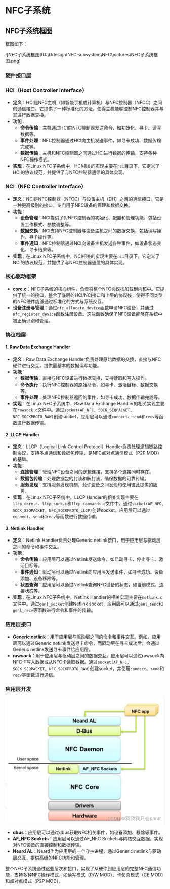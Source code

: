 # NFC子系统

## NFC子系统框图

框图如下：

![NFC子系统框图](D:\Ddesign\NFC subsystem\NFC\pictures\NFC子系统框图.png)

### 硬件接口层
### HCI（Host Controller Interface）
- **定义**：HCI是NFC主机（如智能手机或计算机）与NFC控制器（NFCC）之间的通信接口。它提供了一种标准化的方法，使得主机能够控制NFC控制器并与其进行数据交换。
- **功能**：
  - **命令传输**：主机通过HCI向NFC控制器发送命令，如初始化、寻卡、读写数据等。
  - **事件处理**：NFC控制器通过HCI向主机发送事件，如寻卡成功、数据传输完成等。
  - **数据传输**：主机和NFC控制器之间通过HCI进行数据的传输，支持各种NFC操作模式。
- **实现**：在Linux NFC子系统中，HCI相关的实现主要在`hci`目录下。它定义了HCI的协议规范，并提供了与NFC控制器通信的具体实现。

### NCI（NFC Controller Interface）
- **定义**：NCI是NFC控制器（NFCC）与设备主机（DH）之间的通信接口。它是一种更高级别的接口，专门用于NFC设备的管理和数据交换。
- **功能**：
  - **设备管理**：NCI提供了对NFC控制器的初始化、配置和管理功能，包括设置工作模式、参数调整等。
  - **数据交换**：NCI支持NFC控制器与设备主机之间的数据交换，包括读写操作、寻卡操作等。
  - **事件通知**：NFC控制器通过NCI向设备主机发送各种事件，如设备状态变化、寻卡结果等。
- **实现**：在Linux NFC子系统中，NCI相关的实现主要在`nci`目录下。它定义了NCI的协议规范，并提供了与NFC控制器通信的具体实现。

### 核心驱动框架
- **core.c**：NFC子系统的核心组件，负责将整个NFC协议栈加载到内核中。它提供了统一的接口，整合了底层的HCI/NCI接口和上层的协议栈，使得不同类型的NFC硬件能够通过标准化的方式与系统交互。
- **设备注册与管理**：通过`nfc_allocate_device`函数申请NFC设备，并通过`nfc_register_device`函数注册设备。这些函数确保了NFC设备能够在系统中被正确识别和管理。

### 协议栈层
#### 1. Raw Data Exchange Handler
- **定义**：Raw Data Exchange Handler负责处理原始数据的交换，直接与NFC硬件进行交互，提供最基本的数据读写功能。
- **功能**：
  - **数据传输**：直接与NFC设备进行数据交换，支持读取和写入操作。
  - **命令执行**：执行NFC控制器的原始命令，如寻卡、激活目标、数据交换等。
  - **事件处理**：处理NFC控制器返回的事件，如寻卡成功、数据传输完成等。
- **实现**：在Linux NFC子系统中，Raw Data Exchange Handler的相关实现主要在`rawsock.c`文件中。通过`socket(AF_NFC, SOCK_SEQPACKET, NFC_SOCKPROTO_RAW)`创建socket，应用层可以通过`connect`、`send`和`recv`等函数进行数据传输。

#### 2. LLCP Handler
- **定义**：LLCP（Logical Link Control Protocol）Handler负责处理逻辑链路控制协议，支持多点通信和数据包传输，是NFC点对点通信模式（P2P MOD）的基础。
- **功能**：
  - **连接管理**：管理NFC设备之间的逻辑连接，支持多个连接同时存在。
  - **数据包传输**：处理数据包的封装和解封装，确保数据的可靠传输。
  - **服务发现**：支持服务发现机制，允许设备之间发现和使用彼此提供的服务。
- **实现**：在Linux NFC子系统中，LLCP Handler的相关实现主要在`llcp_core.c`、`llcp_sock.c`和`llcp_commands.c`文件中。通过`socket(AF_NFC, SOCK_SEQPACKET, NFC_SOCKPROTO_LLCP)`创建socket，应用层可以通过`connect`、`send`和`recv`等函数进行数据传输。

#### 3. Netlink Handler
- **定义**：Netlink Handler负责处理Generic netlink接口，用于应用层与驱动层之间的命令和事件交互。
- **功能**：
  - **命令传输**：应用层可以通过Netlink发送命令，如启动寻卡、停止寻卡、激活目标等。
  - **事件通知**：驱动层可以通过Netlink向应用层发送事件，如寻卡成功、设备添加、设备移除等。
  - **状态查询**：应用层可以通过Netlink查询NFC设备的状态，如当前模式、连接状态等。
- **实现**：在Linux NFC子系统中，Netlink Handler的相关实现主要在`netlink.c`文件中。通过`genl_socket`创建Netlink socket，应用层可以通过`genl_send`和`genl_recv`等函数进行命令和事件的传输。

### 应用层接口
- **Generic netlink**：用于应用层与驱动层之间的命令和事件交互。例如，应用层可以通过Generic netlink发送寻卡命令，而驱动层在寻卡成功后，会通过Generic netlink发送寻卡事件给应用层。
- **rawsock**：用于应用层与驱动层之间的数据交互。应用层可以通过rawsock向NFC卡写入数据或从NFC卡读取数据。通过`socket(AF_NFC, SOCK_SEQPACKET, NFC_SOCKPROTO_RAW)`创建socket，并使用`connect`、`send`和`recv`等函数进行通信。  

### 应用层开发

![img](./NFC子系统使用.assets/aa8eab00c97d2aa14ba59ea409f60771.png)

- **dbus**：应用层可以通过dbus获取NFC相关事件，如设备添加、移除等事件。
- **AF_NFC Sockets**：应用层可以通过AF_NFC Sockets与内核交互数据，实现对NFC设备的直接控制和数据传输。
- **Neard AL**：Neard作为应用层的一个守护进程，通过Generic netlink与驱动层交互，提供高级的NFC功能和管理。

整个NFC子系统通过这些层次和接口，实现了从硬件到应用层的完整NFC通信功能，支持多种NFC操作模式，如读写模式（R/W MOD）、卡仿真模式（CE MOD）和点对点模式（P2P MOD）。